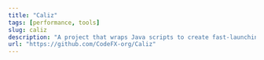 ```yaml
---
title: "Caliz"
tags: [performance, tools]
slug: caliz
description: "A project that wraps Java scripts to create fast-launching native images them with Graal for them"
url: "https://github.com/CodeFX-org/Caliz"
---
```

